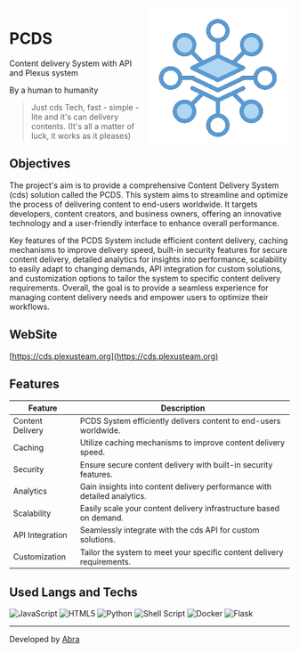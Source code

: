 <img width="256px" align="right" src="icon.png" alt="PCDS">

# PCDS

Content delivery System with API and Plexus system

By a human to humanity

> Just cds Tech, fast - simple - lite and it's can delivery contents. (It's all a matter of luck, it works as it pleases)

## Objectives

The project's aim is to provide a comprehensive Content Delivery System (cds) solution called the PCDS. This system aims to streamline and optimize the process of delivering content to end-users worldwide. It targets developers, content creators, and business owners, offering an innovative technology and a user-friendly interface to enhance overall performance.

Key features of the PCDS System include efficient content delivery, caching mechanisms to improve delivery speed, built-in security features for secure content delivery, detailed analytics for insights into performance, scalability to easily adapt to changing demands, API integration for custom solutions, and customization options to tailor the system to specific content delivery requirements. Overall, the goal is to provide a seamless experience for managing content delivery needs and empower users to optimize their workflows.

## WebSite
[https://cds.plexusteam.org](https://cds.plexusteam.org)

## Features

| Feature           | Description                                                |
|-------------------|------------------------------------------------------------|
| Content Delivery  | PCDS System efficiently delivers content to end-users worldwide.   |
| Caching           | Utilize caching mechanisms to improve content delivery speed.       |
| Security          | Ensure secure content delivery with built-in security features.      |
| Analytics         | Gain insights into content delivery performance with detailed analytics. |
| Scalability       | Easily scale your content delivery infrastructure based on demand.   |
| API Integration   | Seamlessly integrate with the cds API for custom solutions.           |
| Customization     | Tailor the system to meet your specific content delivery requirements. |

## Used Langs and Techs
![JavaScript](https://img.shields.io/badge/javascript-%23323330.svg?style=for-the-badge&logo=javascript&logoColor=%23F7DF1E)
![HTML5](https://img.shields.io/badge/html5-%23E34F26.svg?style=for-the-badge&logo=html5&logoColor=white)
![Python](https://img.shields.io/badge/python-3670A0?style=for-the-badge&logo=python&logoColor=ffdd54)
![Shell Script](https://img.shields.io/badge/shell_script-%23121011.svg?style=for-the-badge&logo=gnu-bash&logoColor=white)
![Docker](https://img.shields.io/badge/docker-%230db7ed.svg?style=for-the-badge&logo=docker&logoColor=white)
![Flask](https://img.shields.io/badge/Flask-blue?style=for-the-badge&logo=flask&logoColor=ffdd54)

------------ 
Developed by [Abra](https://github.com/the-abra "Abra")
